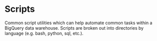 # Scripts

Common script utilities which can help automate common tasks within a BigQuery data warehouse. Scripts are broken out into directories by language (e.g. bash, python, sql, etc.).